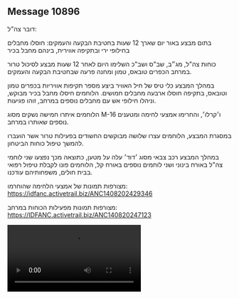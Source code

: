 ## Message 10896

דובר צה"ל:

בתום מבצע באור יום שארך 12 שעות בחטיבת הבקעה והעמקים: חוסלו מחבלים בחילופי ירי ובתקיפה אווירית, בינהם מחבל בכיר 

כוחות צה"ל, מג״ב, שב"ס ושב"כ השלימו היום לאחר 12 שעות מבצע לסיכול טרור במרחב הכפרים טובאס, טמון ומחנה פרעה שבחטיבת הבקעה והעמקים. 

במהלך המבצע כלי טיס של חיל האוויר ביצע מספר תקיפות אוויריות בכפרים טמון וטובאס, בתקיפה חוסלו ארבעה מחבלים חמושים. 
הלוחמים חיסלו מחבל בכיר מבוקש, וניהלו חילופי אש עם מחבלים נוספים במרחב, זוהו פגיעות.

הלוחמים איתרו חמישה נשקים מסוג M-16 ו׳קרלו׳, והחרימו אמצעי לחימה ומטענים נוספים שאותרו במרחב.

במסגרת המבצע, הלוחמים עצרו שלושה מבוקשים החשודים בפעילות טרור אשר הועברו להמשך טיפול כוחות הביטחון.

במהלך המבצע רכב צבאי מסוג ׳דוד׳ עלה על מטען, כתוצאה מכך נפצעו שני לוחמי צה"ל באורח בינוני ושני לוחמים נוספים באורח קל, הלוחמים פונו לקבלת טיפול רפואי בבית חולים, משפחותיהם עודכנו.

מצורפות תמונות של אמצעי הלחימה שהוחרמו: https://idfanc.activetrail.biz/ANC1408202429346

מצורפות תמונות מפעילות הכוחות במרחב: https://IDFANC.activetrail.biz/ANC140820247123

![Video](https://data.iron-swords.co.il/2024/August/14/10896/10896_media.mp4)
